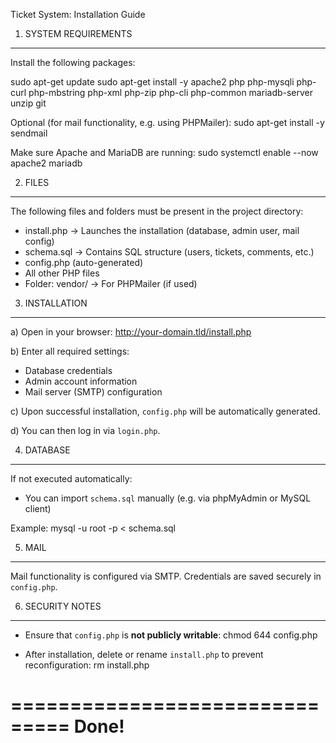 
 Ticket System: Installation Guide


1. SYSTEM REQUIREMENTS
-------------------------------
Install the following packages:

sudo apt-get update
sudo apt-get install -y apache2 php php-mysqli php-curl php-mbstring php-xml php-zip php-cli php-common mariadb-server unzip git

Optional (for mail functionality, e.g. using PHPMailer):
sudo apt-get install -y sendmail

Make sure Apache and MariaDB are running:
sudo systemctl enable --now apache2 mariadb

2. FILES
-------------------------------
The following files and folders must be present in the project directory:

- install.php                 → Launches the installation (database, admin user, mail config)
- schema.sql                 → Contains SQL structure (users, tickets, comments, etc.)
- config.php (auto-generated)
- All other PHP files
- Folder: vendor/            → For PHPMailer (if used)

3. INSTALLATION
-------------------------------
a) Open in your browser:
   http://your-domain.tld/install.php

b) Enter all required settings:
   - Database credentials
   - Admin account information
   - Mail server (SMTP) configuration

c) Upon successful installation, `config.php` will be automatically generated.

d) You can then log in via `login.php`.

4. DATABASE
-------------------------------
If not executed automatically:
   - You can import `schema.sql` manually (e.g. via phpMyAdmin or MySQL client)

Example:
mysql -u root -p < schema.sql

5. MAIL
-------------------------------
Mail functionality is configured via SMTP.
Credentials are saved securely in `config.php`.

6. SECURITY NOTES
-------------------------------
- Ensure that `config.php` is **not publicly writable**:
  chmod 644 config.php

- After installation, delete or rename `install.php` to prevent reconfiguration:
  rm install.php

===============================
Done!
===============================

